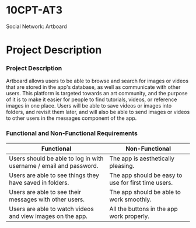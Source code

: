 # 10CPT-AT3
Social Network: Artboard

# Project Description

### Project Description
Artboard allows users to be able to browse and search for images or videos that are stored in the app's database, as well as communicate with other users. This platform is targeted towards an art community, and the purpose of it is to make it easier for people to find tutorials, videos, or reference images in one place. Users will be able to save videos or images into folders, and revisit them later, and will also be able to send images or videos to other users in the messages component of the app.

### Functional and Non-Functional Requirements
| Functional | Non-Functional |
| ----------- | ----------- |
| Users should be able to log in with username / email and password. | The app is aesthetically pleasing. |
| Users are able to see things they have saved in folders. | The app should be easy to use for first time users. |
| Users are able to see their messages with other users. | The app should be able to work smoothly. |
| Users are able to watch videos and view images on the app. | All the buttons in the app work properly. |
